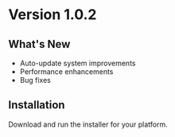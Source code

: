 # Version 1.0.2

## What's New
- Auto-update system improvements
- Performance enhancements
- Bug fixes

## Installation
Download and run the installer for your platform.